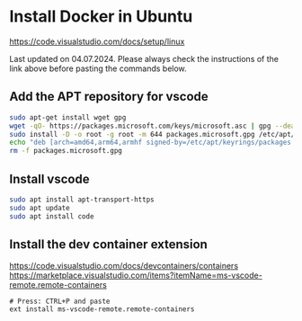 # Install Docker in Ubuntu

https://code.visualstudio.com/docs/setup/linux


Last updated on 04.07.2024. Please always check the instructions of the link 
above before pasting the commands below.


## Add the APT repository for vscode

```bash
sudo apt-get install wget gpg
wget -qO- https://packages.microsoft.com/keys/microsoft.asc | gpg --dearmor > packages.microsoft.gpg
sudo install -D -o root -g root -m 644 packages.microsoft.gpg /etc/apt/keyrings/packages.microsoft.gpg
echo "deb [arch=amd64,arm64,armhf signed-by=/etc/apt/keyrings/packages.microsoft.gpg] https://packages.microsoft.com/repos/code stable main" |sudo tee /etc/apt/sources.list.d/vscode.list > /dev/null
rm -f packages.microsoft.gpg
```

## Install vscode


```bash
sudo apt install apt-transport-https
sudo apt update
sudo apt install code
```


## Install the dev container extension

https://code.visualstudio.com/docs/devcontainers/containers
https://marketplace.visualstudio.com/items?itemName=ms-vscode-remote.remote-containers

```
# Press: CTRL+P and paste
ext install ms-vscode-remote.remote-containers
```